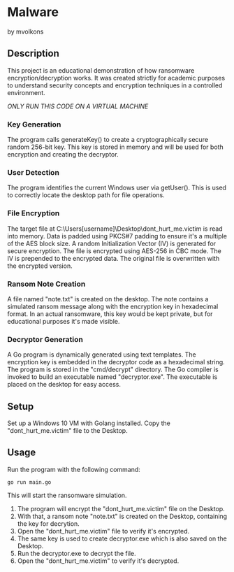 # Malware
by mvolkons

## Description

This project is an educational demonstration of how ransomware encryption/decryption works. It was created strictly for academic purposes to understand security concepts and encryption techniques in a controlled environment.

*ONLY RUN THIS CODE ON A VIRTUAL MACHINE*

### Key Generation
The program calls generateKey() to create a cryptographically secure random 256-bit key.
This key is stored in memory and will be used for both encryption and creating the decryptor.

### User Detection
The program identifies the current Windows user via getUser().
This is used to correctly locate the desktop path for file operations.

### File Encryption
The target file at C:\Users\[username]\Desktop\dont_hurt_me.victim is read into memory.
Data is padded using PKCS#7 padding to ensure it's a multiple of the AES block size.
A random Initialization Vector (IV) is generated for secure encryption.
The file is encrypted using AES-256 in CBC mode.
The IV is prepended to the encrypted data.
The original file is overwritten with the encrypted version.

### Ransom Note Creation
A file named "note.txt" is created on the desktop.
The note contains a simulated ransom message along with the encryption key in hexadecimal format.
In an actual ransomware, this key would be kept private, but for educational purposes it's made visible.

### Decryptor Generation
A Go program is dynamically generated using text templates.
The encryption key is embedded in the decryptor code as a hexadecimal string.
The program is stored in the "cmd/decrypt" directory.
The Go compiler is invoked to build an executable named "decryptor.exe".
The executable is placed on the desktop for easy access.

## Setup

Set up a Windows 10 VM with Golang installed. Copy the "dont_hurt_me.victim" file to the Desktop.

## Usage

Run the program with the following command:

```
go run main.go
```
This will start the ransomware simulation.

1. The program will encrypt the "dont_hurt_me.victim" file on the Desktop.
2. With that, a ransom note "note.txt" is created on the Desktop, containing the key for decrytion.
3. Open the "dont_hurt_me.victim" file to verify it's encrypted.
4. The same key is used to create decryptor.exe which is also saved on the Desktop.
5. Run the decryptor.exe to decrypt the file.
6. Open the "dont_hurt_me.victim" to verify it's decrypted.
